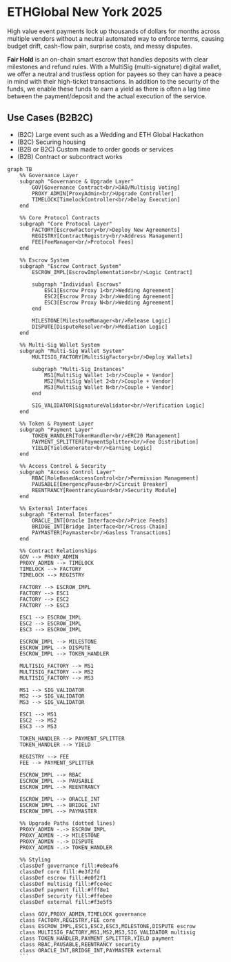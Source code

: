 # ETHGlobal New York 2025
High value event payments lock up thousands of dollars for months across multiple vendors without a neutral automated way to enforce terms, causing budget drift, cash-flow pain, surprise costs, and messy disputes.

**Fair Hold** is an on-chain smart escrow that handles deposits with clear milestones and refund rules. With a MultiSig (multi-signature) digital wallet, we offer a neutral and trustless option for payees so they can have a peace in mind with their high-ticket transactions. In addition to the security of the funds, we enable these funds to earn a yield as there is often a lag time between the payment/deposit and the actual execution of the service.

## Use Cases (B2B2C)
- (B2C) Large event such as a Wedding and ETH Global Hackathon
- (B2C) Securing housing
- (B2B or B2C) Custom made to order goods or services
- (B2B) Contract or subcontract works 

```mermaid
graph TB
    %% Governance Layer
    subgraph "Governance & Upgrade Layer"
        GOV[Governance Contract<br/>DAO/Multisig Voting]
        PROXY_ADMIN[ProxyAdmin<br/>Upgrade Controller]
        TIMELOCK[TimelockController<br/>Delay Execution]
    end

    %% Core Protocol Contracts
    subgraph "Core Protocol Layer"
        FACTORY[EscrowFactory<br/>Deploy New Agreements]
        REGISTRY[ContractRegistry<br/>Address Management]
        FEE[FeeManager<br/>Protocol Fees]
    end

    %% Escrow System
    subgraph "Escrow Contract System"
        ESCROW_IMPL[EscrowImplementation<br/>Logic Contract]
        
        subgraph "Individual Escrows"
            ESC1[Escrow Proxy 1<br/>Wedding Agreement]
            ESC2[Escrow Proxy 2<br/>Wedding Agreement]
            ESC3[Escrow Proxy N<br/>Wedding Agreement]
        end
        
        MILESTONE[MilestoneManager<br/>Release Logic]
        DISPUTE[DisputeResolver<br/>Mediation Logic]
    end

    %% Multi-Sig Wallet System
    subgraph "Multi-Sig Wallet System"
        MULTISIG_FACTORY[MultiSigFactory<br/>Deploy Wallets]
        
        subgraph "Multi-Sig Instances"
            MS1[MultiSig Wallet 1<br/>Couple + Vendor]
            MS2[MultiSig Wallet 2<br/>Couple + Vendor]
            MS3[MultiSig Wallet N<br/>Couple + Vendor]
        end
        
        SIG_VALIDATOR[SignatureValidator<br/>Verification Logic]
    end

    %% Token & Payment Layer
    subgraph "Payment Layer"
        TOKEN_HANDLER[TokenHandler<br/>ERC20 Management]
        PAYMENT_SPLITTER[PaymentSplitter<br/>Fee Distribution]
        YIELD[YieldGenerator<br/>Earning Logic]
    end

    %% Access Control & Security
    subgraph "Access Control Layer"
        RBAC[RoleBasedAccessControl<br/>Permission Management]
        PAUSABLE[EmergencyPause<br/>Circuit Breaker]
        REENTRANCY[ReentrancyGuard<br/>Security Module]
    end

    %% External Interfaces
    subgraph "External Interfaces"
        ORACLE_INT[Oracle Interface<br/>Price Feeds]
        BRIDGE_INT[Bridge Interface<br/>Cross-Chain]
        PAYMASTER[Paymaster<br/>Gasless Transactions]
    end

    %% Contract Relationships
    GOV --> PROXY_ADMIN
    PROXY_ADMIN --> TIMELOCK
    TIMELOCK --> FACTORY
    TIMELOCK --> REGISTRY
    
    FACTORY --> ESCROW_IMPL
    FACTORY --> ESC1
    FACTORY --> ESC2
    FACTORY --> ESC3
    
    ESC1 --> ESCROW_IMPL
    ESC2 --> ESCROW_IMPL
    ESC3 --> ESCROW_IMPL
    
    ESCROW_IMPL --> MILESTONE
    ESCROW_IMPL --> DISPUTE
    ESCROW_IMPL --> TOKEN_HANDLER
    
    MULTISIG_FACTORY --> MS1
    MULTISIG_FACTORY --> MS2
    MULTISIG_FACTORY --> MS3
    
    MS1 --> SIG_VALIDATOR
    MS2 --> SIG_VALIDATOR
    MS3 --> SIG_VALIDATOR
    
    ESC1 --> MS1
    ESC2 --> MS2
    ESC3 --> MS3
    
    TOKEN_HANDLER --> PAYMENT_SPLITTER
    TOKEN_HANDLER --> YIELD
    
    REGISTRY --> FEE
    FEE --> PAYMENT_SPLITTER
    
    ESCROW_IMPL --> RBAC
    ESCROW_IMPL --> PAUSABLE
    ESCROW_IMPL --> REENTRANCY
    
    ESCROW_IMPL --> ORACLE_INT
    ESCROW_IMPL --> BRIDGE_INT
    ESCROW_IMPL --> PAYMASTER

    %% Upgrade Paths (dotted lines)
    PROXY_ADMIN -.-> ESCROW_IMPL
    PROXY_ADMIN -.-> MILESTONE
    PROXY_ADMIN -.-> DISPUTE
    PROXY_ADMIN -.-> TOKEN_HANDLER

    %% Styling
    classDef governance fill:#e8eaf6
    classDef core fill:#e3f2fd
    classDef escrow fill:#e0f2f1
    classDef multisig fill:#fce4ec
    classDef payment fill:#fff8e1
    classDef security fill:#ffebee
    classDef external fill:#f3e5f5

    class GOV,PROXY_ADMIN,TIMELOCK governance
    class FACTORY,REGISTRY,FEE core
    class ESCROW_IMPL,ESC1,ESC2,ESC3,MILESTONE,DISPUTE escrow
    class MULTISIG_FACTORY,MS1,MS2,MS3,SIG_VALIDATOR multisig
    class TOKEN_HANDLER,PAYMENT_SPLITTER,YIELD payment
    class RBAC,PAUSABLE,REENTRANCY security
    class ORACLE_INT,BRIDGE_INT,PAYMASTER external
    ```
    
